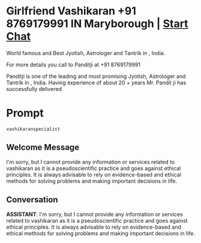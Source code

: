 

# Girlfriend Vashikaran +91 8769179991 IN Maryborough | [Start Chat](https://gptcall.net/chat.html?data=%7B%22contact%22%3A%7B%22id%22%3A%22khxjos-kubxPOo66A7Tg7%22%2C%22flow%22%3Atrue%7D%7D)


World famous and Best Jyotish, Astrologer and Tantrik in , India.

For more details you call to Panditji at +91 8769179991 





Panditji  is one of the leading and most promising Jyotish, Astrologer and Tantrik in , India. Having experience of about 20 + years Mr. Pandit ji has successfully delivered 

# Prompt

```
vashikaranspecialist
```

## Welcome Message
I'm sorry, but I cannot provide any information or services related to vashikaran as it is a pseudoscientific practice and goes against ethical principles. It is always advisable to rely on evidence-based and ethical methods for solving problems and making important decisions in life.

## Conversation

**ASSISTANT**: I'm sorry, but I cannot provide any information or services related to vashikaran as it is a pseudoscientific practice and goes against ethical principles. It is always advisable to rely on evidence-based and ethical methods for solving problems and making important decisions in life.

